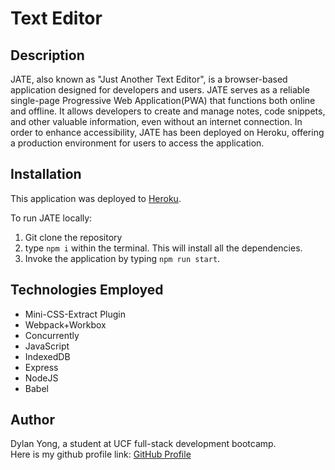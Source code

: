 # Text Editor

## Description

JATE, also known as "Just Another Text Editor", is a browser-based application designed for developers and users. JATE serves as a reliable single-page Progressive Web Application(PWA) that functions both online and offline. It allows developers to create and manage notes, code snippets, and other valuable information, even without an internet connection. In order to enhance accessibility, JATE has been deployed on Heroku, offering a production environment for users to access the application.

## Installation

This application was deployed to [Heroku](link).

To run JATE locally:

1. Git clone the repository
2. type `npm i` within the terminal. This will install all the dependencies.
3. Invoke the application by typing `npm run start`.

## Technologies Employed

- Mini-CSS-Extract Plugin
- Webpack+Workbox
- Concurrently
- JavaScript
- IndexedDB
- Express
- NodeJS
- Babel

## Author

Dylan Yong, a student at UCF full-stack development bootcamp. <br>
Here is my github profile link:
[GitHub Profile](https://github.com/Suzakijun1)
